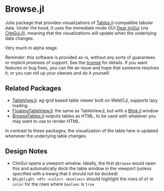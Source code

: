 # Browse.jl

Julia package that provides visualizations of [Tables.jl](https://github.com/JuliaData/Tables.jl)-compatible tabular data. Under the hood, it uses the immediate mode GUI [Dear ImGui](https://github.com/ocornut/imgui) (via [CImGui.jl](https://github.com/Gnimuc/CImGui.jl)), meaning that the visualizations will update when the underlying data changes.

Very much in alpha stage.

Reminder: this software is provided as-is, without any sorts of guarantees or implicit promises of support. See the [license](LICENSE.md) for details. If you want features or bug fixes, you can file an issue and hope that someone resolves it, or you can roll up your sleeves and do it yourself. 

## Related Packages

- [TableView.jl](https://github.com/JuliaComputing/TableView.jl): ag-grid based table viewer built on WebIO.jl, supports lazy loading.
- [FloatingTableView.jl](https://github.com/pdeffebach/FloatingTableView.jl): the same as TableView.jl, but with a [Blink.jl]() window 
- [BrowseTables.jl](https://github.com/tpapp/BrowseTables.jl) outputs tables as HTML, to be used with whatever you may want to use to render HTML.

In contrast to these packages, the visualization of the table here is updated whenever the underlying table changes.

## Design Notes

- CImGui opens a viewport window. Ideally, the first `@browse` would open this and automatically dock the table window in the viewport (unless specified with a kwarg that it should not be docked) 
- `@highlight <df> <color> <boolvec>` should highlight the rows of `df` in `color` for the rows where `boolvec` is `true`

